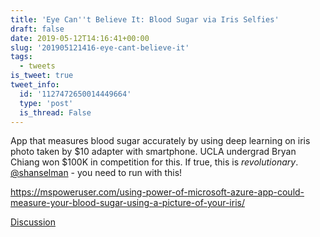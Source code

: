 ```yaml
---
title: 'Eye Can''t Believe It: Blood Sugar via Iris Selfies'
draft: false
date: 2019-05-12T14:16:41+00:00
slug: '201905121416-eye-cant-believe-it'
tags:
  - tweets
is_tweet: true
tweet_info:
  id: '1127472650014449664'
  type: 'post'
  is_thread: False
---
```




App that measures blood sugar accurately by using deep learning on iris photo taken by $10 adapter with smartphone. UCLA undergrad Bryan Chiang won $100K in competition for this. If true, this is *revolutionary*. [@shanselman](https://x.com/shanselman) - you need to run with this!

<https://mspoweruser.com/using-power-of-microsoft-azure-app-could-measure-your-blood-sugar-using-a-picture-of-your-iris/>

[Discussion](https://x.com/sytelus/status/1127472650014449664)
